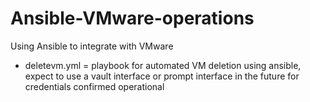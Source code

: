 # Ansible-VMware-operations
Using Ansible to integrate with VMware


- deletevm.yml = playbook for automated VM deletion using ansible, expect to use a vault interface or prompt interface in the future for credentials
   confirmed operational
